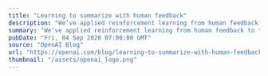 ```yaml
---
title: "Learning to summarize with human feedback"
description: "We’ve applied reinforcement learning from human feedback to train language models that are better at summarization."
summary: "We’ve applied reinforcement learning from human feedback to train language models that are better at summarization."
pubDate: "Fri, 04 Sep 2020 07:00:00 GMT"
source: "OpenAI Blog"
url: "https://openai.com/blog/learning-to-summarize-with-human-feedback"
thumbnail: "/assets/openai_logo.png"
---
```


